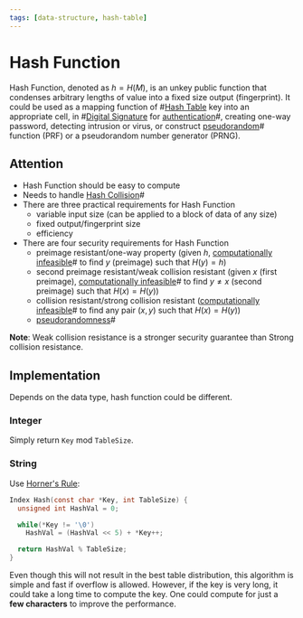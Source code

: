 ```yaml
---
tags: [data-structure, hash-table]
---
```


# Hash Function

Hash Function, denoted as $h = H(M)$, is an unkey public function that condenses
arbitrary lengths of value into a fixed size output (fingerprint). It could be
used as a mapping function of #[Hash Table](202112122035.md) key into an
appropriate cell, in #[Digital Signature](202210040909.md) for
[authentication](202210022151.md)#, creating one-way password, detecting
intrusion or virus, or construct [pseudorandom](202207162147.md)# function (PRF)
or a pseudorandom number generator (PRNG).

## Attention

- Hash Function should be easy to compute
- Needs to handle [Hash Collision](202112131158.md)#
- There are three practical requirements for Hash Function
  - variable input size (can be applied to a block of data of any size)
  - fixed output/fingerprint size
  - efficiency
- There are four security requirements for Hash Function
  - preimage resistant/one-way property (given $h$, [computationally infeasible](202209281245.md)#
    to find $y$ (preimage) such that $H(y) = h$)
  - second preimage resistant/weak collision resistant (given $x$ (first
    preimage), [computationally infeasible](202209281245.md)# to find $y \not =
    x$ (second preimage) such that $H(x) = H(y)$)
  - collision resistant/strong collision resistant ([computationally infeasible](202209281245.md)#
    to find any pair $(x, y)$ such that $H(x) = H(y)$)
  - [pseudorandomness](202207162147.md)#

**Note**: Weak collision resistance is a stronger security guarantee than Strong
collision resistance.

## Implementation

Depends on the data type, hash function could be different.

### Integer

Simply return `Key` mod `TableSize`.

### String

Use [Horner's Rule](https://en.wikipedia.org/wiki/Horner%27s_method):

```c
Index Hash(const char *Key, int TableSize) {
  unsigned int HashVal = 0;

  while(*Key != '\0')
    HashVal = (HashVal << 5) + *Key++;

  return HashVal % TableSize;
}
```

Even though this will not result in the best table distribution, this algorithm
is simple and fast if overflow is allowed. However, if the key is very long, it
could take a long time to compute the key. One could compute for just a **few
characters** to improve the performance.
